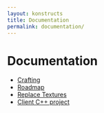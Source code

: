 ```yaml
---
layout: konstructs
title: Documentation
permalink: documentation/
---
```


# Documentation

* [Crafting](/documentation/crafting)
* [Roadmap](/documentation/roadmap)
* [Replace Textures](/documentation/replace-textures)
* [Client C++ project](http://doc.konstructs.org/client/index.html)
